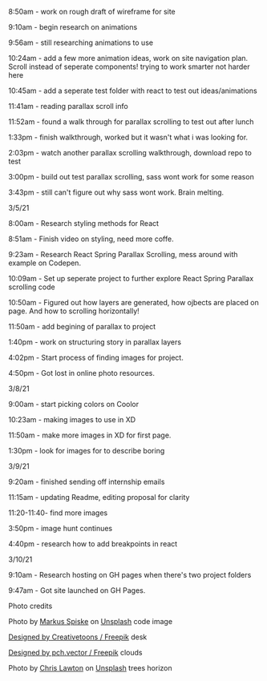 8:50am - work on rough draft of wireframe for site

9:10am - begin research on animations 

9:56am - still researching animations to use

10:24am - add a few more animation ideas, work on site navigation plan. Scroll instead of seperate components! trying to work smarter not harder here

10:45am - add a seperate test folder with react to test out ideas/animations 

11:41am - reading parallax scroll info

11:52am - found a walk through for parallax scrolling to test out after lunch

1:33pm - finish walkthrough, worked but it wasn't what i was looking for. 

2:03pm  - watch another parallax scrolling walkthrough, download repo to test

3:00pm - build out test parallax scrolling, sass wont work for some reason

3:43pm - still can't figure out why sass wont work. Brain melting. 

3/5/21

8:00am - Research styling methods for React 

8:51am - Finish video on styling, need more coffe. 

9:23am - Research React Spring Parallax Scrolling, mess around with example on Codepen. 

10:09am - Set up seperate project to further explore React Spring Parallax scrolling code

10:50am - Figured out how layers are generated, how ojbects are placed on page. And how to scrolling horizontally! 

11:50am - add begining of parallax to project

1:40pm - work on structuring story in parallax layers

4:02pm - Start process of finding images for project. 

4:50pm - Got lost in online photo resources. 

3/8/21

9:00am - start picking colors on Coolor

10:23am - making images to use in XD

11:50am - make more images in XD for first page. 

1:30pm - look for images for to describe boring

3/9/21

9:20am - finished sending off internship emails

11:15am - updating Readme, editing proposal for clarity

11:20-11:40- find more images 

3:50pm - image hunt continues 

4:40pm - research how to add breakpoints in react


3/10/21

9:10am - Research hosting on GH pages when there's two project folders

9:47am - Got site launched on GH Pages. 







Photo credits 

Photo by <a href="https://unsplash.com/@markusspiske?utm_source=unsplash&utm_medium=referral&utm_content=creditCopyText">Markus Spiske</a> on <a href="/collections/4651415/coding?utm_source=unsplash&utm_medium=referral&utm_content=creditCopyText">Unsplash</a> code image
  
  <a href="http://www.freepik.com">Designed by Creativetoons / Freepik</a> desk

  <a href="http://www.freepik.com">Designed by pch.vector / Freepik</a> clouds

 

  Photo by <a href="https://unsplash.com/@chrislawton?utm_source=unsplash&utm_medium=referral&utm_content=creditCopyText">Chris Lawton</a> on <a href="/t/nature?utm_source=unsplash&utm_medium=referral&utm_content=creditCopyText">Unsplash</a>
  trees horizon
  